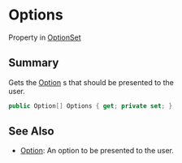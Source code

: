 # Options

Property in [OptionSet](yarn.optionset.md)

## Summary

Gets the [Option](yarn.optionset.option.md) s that should be presented to the\
user.

```csharp
public Option[] Options { get; private set; }
```

## See Also

* [Option](yarn.optionset.option.md): An option to be presented to the user.
